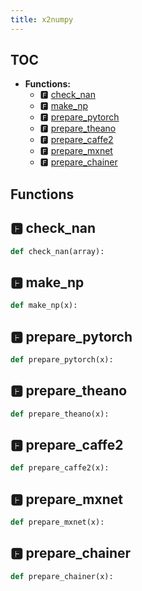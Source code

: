 ```yaml
---
title: x2numpy
---
```


## TOC

- **Functions:**
  - 🅵 [check\_nan](#🅵-check_nan)
  - 🅵 [make\_np](#🅵-make_np)
  - 🅵 [prepare\_pytorch](#🅵-prepare_pytorch)
  - 🅵 [prepare\_theano](#🅵-prepare_theano)
  - 🅵 [prepare\_caffe2](#🅵-prepare_caffe2)
  - 🅵 [prepare\_mxnet](#🅵-prepare_mxnet)
  - 🅵 [prepare\_chainer](#🅵-prepare_chainer)

## Functions

## 🅵 check\_nan

```python
def check_nan(array):
```
## 🅵 make\_np

```python
def make_np(x):
```
## 🅵 prepare\_pytorch

```python
def prepare_pytorch(x):
```
## 🅵 prepare\_theano

```python
def prepare_theano(x):
```
## 🅵 prepare\_caffe2

```python
def prepare_caffe2(x):
```
## 🅵 prepare\_mxnet

```python
def prepare_mxnet(x):
```
## 🅵 prepare\_chainer

```python
def prepare_chainer(x):
```
